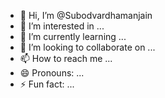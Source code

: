 - 👋 Hi, I’m @Subodvardhamanjain
- 👀 I’m interested in ...
- 🌱 I’m currently learning ...
- 💞️ I’m looking to collaborate on ...
- 📫 How to reach me ...
- 😄 Pronouns: ...
- ⚡ Fun fact: ...

<!---
Subodvardhamanjain/Subodvardhamanjain is a ✨ special ✨ repository because its `README.md` (this file) appears on your GitHub profile.
You can click the Preview link to take a look at your changes.
--->
